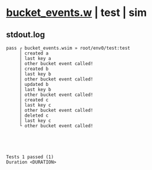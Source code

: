 # [bucket_events.w](../../../../../examples/tests/valid/bucket_events.w) | test | sim

## stdout.log
```log
pass ┌ bucket_events.wsim » root/env0/test:test
     │ created a
     │ last key a
     │ other bucket event called!
     │ created b
     │ last key b
     │ other bucket event called!
     │ updated b
     │ last key b
     │ other bucket event called!
     │ created c
     │ last key c
     │ other bucket event called!
     │ deleted c
     │ last key c
     └ other bucket event called!
 




Tests 1 passed (1) 
Duration <DURATION>

```

